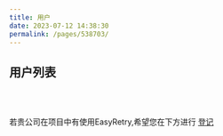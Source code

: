 ```yaml
---
title: 用户
date: 2023-07-12 14:38:30
permalink: /pages/538703/
---
```


## 用户列表

<Users />

<br />
<br />

若贵公司在项目中有使用EasyRetry,希望您在下方进行 [登记](https://gitee.com/aizuda/easy-retry/issues/I7KMSO)
